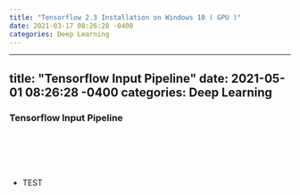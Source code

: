 ```yaml
---
title: "Tensorflow 2.3 Installation on Windows 10 ( GPU )"
date: 2021-03-17 08:26:28 -0400
categories: Deep Learning
---
```


---
title: "Tensorflow Input Pipeline"
date: 2021-05-01 08:26:28 -0400
categories: Deep Learning
---
### Tensorflow Input Pipeline

<br>
<br>
<br>
<br>

* TEST
